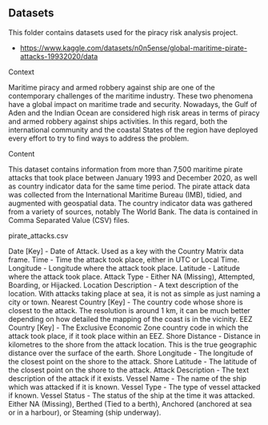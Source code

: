 ## Datasets

This folder contains datasets used for the piracy risk analysis project.

- https://www.kaggle.com/datasets/n0n5ense/global-maritime-pirate-attacks-19932020/data

Context

Maritime piracy and armed robbery against ship are one of the contemporary challenges of the maritime industry. These two phenomena have a global impact on maritime trade and security.
Nowadays, the Gulf of Aden and the Indian Ocean are considered high risk areas in terms of piracy and armed robbery against ships activities. In this regard, both the international community and the coastal States of the region have deployed every effort to try to find ways to address the problem.

Content

This dataset contains information from more than 7,500 maritime pirate attacks that took place between January 1993 and December 2020, as well as country indicator data for the same time period. The pirate attack data was collected from the International Maritime Bureau (IMB), tidied, and augmented with geospatial data. The country indicator data was gathered from a variety of sources, notably The World Bank. The data is contained in Comma Separated Value (CSV) files.

pirate_attacks.csv

Date [Key] - Date of Attack. Used as a key with the Country Matrix data frame.
Time - Time the attack took place, either in UTC or Local Time.
Longitude - Longitude where the attack took place.
Latitude - Latitude where the attack took place.
Attack Type - Either NA (Missing), Attempted, Boarding, or Hijacked.
Location Description - A text description of the location. With attacks taking place at sea, it is not as simple as just naming a city or town.
Nearest Country [Key] - The country code whose shore is closest to the attack. The resolution is around 1 km, it can be much better depending on how detailed the mapping of the coast is in the vicinity.
EEZ Country [Key] - The Exclusive Economic Zone country code in which the attack took place, if it took place within an EEZ.
Shore Distance - Distance in kilometres to the shore from the attack location. This is the true geographic distance over the surface of the earth.
Shore Longitude - The longitude of the closest point on the shore to the attack.
Shore Latitude - The latitude of the closest point on the shore to the attack.
Attack Description - The text description of the attack if it exists.
Vessel Name - The name of the ship which was attacked if it is known.
Vessel Type - The type of vessel attacked if known.
Vessel Status - The status of the ship at the time it was attacked. Either NA (Missing), Berthed (Tied to a berth), Anchored (anchored at sea or in a harbour), or Steaming (ship underway).

